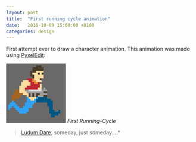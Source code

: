 ```yaml
---
layout: post
title:  "First running cycle animation"
date:   2016-10-09 15:00:00 +0100
categories: design
---
```

First attempt ever to draw a character animation. This animation was made using [PyxelEdit](http://pyxeledit.com/):

![](/images/running-cycle-1.gif)
*First Running-Cycle*


>[Ludum Dare](http://ludumdare.com/compo/), someday, just someday....*